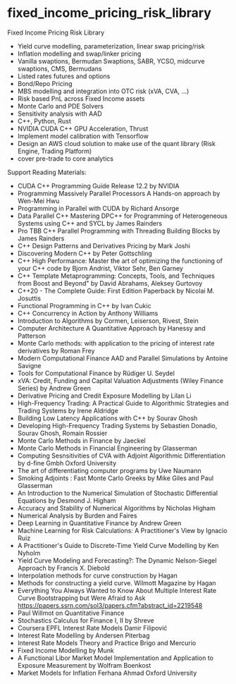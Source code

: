 # fixed_income_pricing_risk_library
Fixed Income Pricing Risk Library 

*  Yield curve modelling, parameterization, linear swap pricing/risk
*  Inflation modelling and swap/linker pricing
*  Vanilla swaptions,  Bermudan Swaptions, SABR, YCSO, midcurve swaptions, CMS, Bermudans
*  Listed rates futures and options
*  Bond/Repo Pricing
*  MBS modelling and integration into OTC risk (xVA, CVA, ...)
*  Risk based PnL across Fixed Income assets
*  Monte Carlo and PDE Solvers 
*  Sensitivity analysis with AAD
*  C++, Python, Rust
*  NVIDIA CUDA C++ GPU Acceleration, Thrust
*  Implement model calibration with Tensorflow
*  Design an AWS cloud solution to make use of the quant library (Risk Engine, Trading Platform)
*  cover pre-trade to core analytics

Support Reading Materials:
*  CUDA C++ Programming Guide Release 12.2 by NVIDIA
*  Programming Massively Parallel Processors A Hands-on approach by Wen-Mei Hwu
*  Programming in Parallel with CUDA by Richard Ansorge
*  Data Parallel C++ Mastering DPC++ for Programming of Heterogeneous Systems using C++ and SYCL by James Rainders
*  Pro TBB C++ Parallel Programming with Threading Building Blocks by James Rainders
*  C++ Design Patterns and Derivatives Pricing by Mark Joshi
*  Discovering Modern C++ by Peter Gottschling
*  C++ High Performance: Master the art of optimizing the functioning of your C++ code by Bjorn Andrist, Viktor Sehr, Ben Garney 
*  C++ Template Metaprogramming: Concepts, Tools, and Techniques from Boost and Beyond" by David Abrahams, Aleksey Gurtovoy
*  C++20 - The Complete Guide: First Edition Paperback by Nicolai M. Josuttis
*  Functional Programming in C++ by Ivan Cukic
*  C++ Concurrency in Action by Anthony Williams
*  Introduction to Algorithms by Cormen, Leiserson, Rivest, Stein
*  Computer Architecture A Quantitative Approach by Hanessy and Patterson
*  Monte Carlo methods: with application to the pricing of interest rate derivatives by Roman Frey
*  Modern Computational Finance AAD and Parallel Simulations by Antoine Savigne
*  Tools for Computational Finance by Rüdiger U. Seydel
*  xVA: Credit, Funding and Capital Valuation Adjustments (Wiley Finance Series) by Andrew Green
*  Derivative Pricing and Credit Exposure Modelling by Lilan Li
*  High-Frequency Trading: A Practical Guide to Algorithmic Strategies and Trading Systems by Irene Aldridge
*  Building Low Latency Applications with C++ by Sourav Ghosh
*  Developing High-Frequency Trading Systems by Sebastien Donadio, Sourav Ghosh, Romain Rossier
*  Monte Carlo Methods in Finance by Jaeckel
*  Monte Carlo Methods in Financial Engineering by Glasserman
*  Computing Sesnsitivities of CVA with Adjoint Algorithmic Differentiation by d-fine Gmbh Oxford University
*  The art of differentiating computer programs by Uwe Naumann
*  Smoking Adjoints : Fast Monte Carlo Greeks by Mike Giles and Paul Glasserman
*  An Introduction to the Numerical Simulation of Stochastic Differential Equations by Desmond J. Higham
*  Accuracy and Stability of Numerical Algorithms by Nicholas Higham
*  Numerical Analysis by Burden and Faires
*  Deep Learning in Quantitative Finance by Andrew Green
*  Machine Learning for Risk Calculations: A Practitioner's View by Ignacio Ruiz
*  A Practitioner's Guide to Discrete-Time Yield Curve Modelling by Ken Nyholm
*  Yield Curve Modeling and Forecasting?: The Dynamic Nelson-Siegel Approach by Francis X. Diebold
*  Interpolation methods for curve construction by Hagan
*  Methods for constructing a yield curve. Wilmott Magazine by Hagan
*  Everything You Always Wanted to Know About Multiple Interest Rate Curve Bootstrapping but Were Afraid to Ask https://papers.ssrn.com/sol3/papers.cfm?abstract_id=2219548
*  Paul Willmot on Quantitative Finance
*  Stochastics Calculus for Finance I, II by Shreve
*  Coursera EPFL Interest Rate Models Damir Filipović
*  Interest Rate Modelling by Andersen Piterbag
*  Interest Rate Models Theory and Practice Brigo and Mercurio 
*  Fixed Income Modelling by Munk
*  A Functional Libor Market Model Implementation and Application to Exposure Measurement by Wolfram Boenkost
*  Market Models for Inflation Ferhana Ahmad Oxford University
